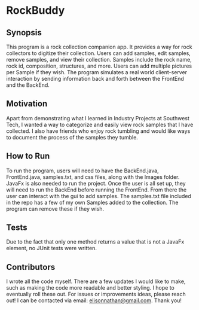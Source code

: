 # RockBuddy

## Synopsis
This program is a rock collection companion app. It provides a way for rock collectors to digitize their collection. Users can add samples, edit samples, remove samples, and view their collection. Samples include the rock name, rock id, composition, structures, and more. Users can add multiple pictures per Sample if they wish.
The program simulates a real world client-server interaction by sending information back and forth between the FrontEnd and the BackEnd.

## Motivation
Apart from demonstrating what I learned in Industry Projects at Southwest Tech, I wanted a way to categorize and easily view rock samples that I have collected. I also have friends who enjoy rock tumbling and would like ways to document the process of the samples they tumble.

## How to Run
To run the program, users will need to have the BackEnd.java, FrontEnd.java, samples.txt, and css files, along with the Images folder. JavaFx is also needed to run the project. Once the user is all set up, they will need to run the BackEnd before running the FrontEnd. From there the user can interact with the gui to add samples. The samples.txt file included in the repo has a few of my own Samples added to the collection. The program can remove these if they wish.

## Tests
Due to the fact that only one method returns a value that is not a JavaFx element, no JUnit tests were written. 

## Contributors
I wrote all the code myself. 
There are a few updates I would like to make, such as making the code more readable and better styling. I hope to eventually roll these out.
For issues or improvements ideas, please reach out! I can be contacted via email: elisonnathan@gmail.com. 
Thank you!

